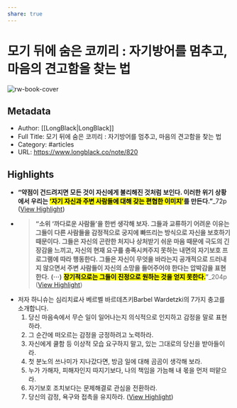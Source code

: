 ```yaml
---
share: true
---
```


# 모기 뒤에 숨은 코끼리 : 자기방어를 멈추고, 마음의 견고함을 찾는 법

![rw-book-cover](https://www.longblack.co/apple-icon.png)

## Metadata
- Author: [[LongBlack|LongBlack]]
- Full Title: 모기 뒤에 숨은 코끼리 : 자기방어를 멈추고, 마음의 견고함을 찾는 법
- Category: #articles
- URL: https://www.longblack.co/note/820

## Highlights
- **“약점이 건드려지면 모든 것이 자신에게 불리해진 것처럼 보인다. 이러한 위기 상황에서 우리는 <mark class="hltr-red">‘자기 자신과 주변 사람들에 대해 갖는 편협한 이미지’</mark>를 만든다.”**_72p ([View Highlight](https://read.readwise.io/read/01hh13r3davz7e9awn0m684531))
- > **“소위 ‘까다로운 사람들’을 한번 생각해 보자. 그들과 교류하기 어려운 이유는 그들이 다른 사람들을 감정적으로 궁지에 빠뜨리는 방식으로 자신을 보호하기 때문이다. 그들은 자신의 곤란한 처지나 상처받기 쉬운 마음 때문에 극도의 긴장감을 느끼고, 자신의 현재 요구를 충족시켜주지 못하는 내면의 자기보호 프로그램에 따라 행동한다. 그들은 자신이 무엇을 바라는지 공개적으로 드러내지 않으면서 주변 사람들이 자신의 소망을 들어주어야 한다는 압박감을 표현한다.** **(···)** <mark class="hltr-red">**장기적으로는 그들이 진정으로 원하는 것을 얻지 못한다.</mark>”**_204p ([View Highlight](https://read.readwise.io/read/01hh13w33rgew65mad5rwtbxsc))
- 저자 하니슈는 심리치료사 베르벨 바르데츠키Barbel Wardetzki의 7가지 충고를 소개합니다. 
  1. 당신 마음속에서 무슨 일이 일어나는지 의식적으로 인지하고 감정을 말로 표현하라. 
  2. 그 순간에 떠오르는 감정을 긍정하려고 노력하라. 
  3. 자신에게 쿨함 등 이상적 모습 요구하지 말고, 있는 그대로의 당신을 받아들이라. 
  4. 첫 분노의 쓰나미가 지나갔다면, 방금 일에 대해 곰곰이 생각해 보라. 
  5. 누가 가해자, 피해자인지 따지기보다, 나의 책임을 가늠해 내 몫을 먼저 떠맡으라. 
  6. 자기보호 조치보다는 문제해결로 관심을 전환하라. 
  7. 당신의 감정, 욕구와 접촉을 유지하라. ([View Highlight](https://read.readwise.io/read/01hh13wk3qx5m5fcw270m5wtvv))
